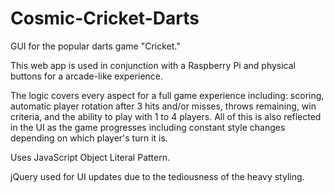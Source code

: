 # Cosmic-Cricket-Darts

GUI for the popular darts game "Cricket." 

This web app is used in conjunction with a Raspberry Pi and physical buttons for a arcade-like experience. 

The logic covers every aspect for a full game experience including: scoring, automatic player rotation after 3 hits and/or misses, throws remaining, win criteria, and the ability to play with 1 to 4 players. All of this is also reflected in the UI as the game progresses including constant style changes depending on which player's turn it is.

Uses JavaScript Object Literal Pattern. 

jQuery used for UI updates due to the tediousness of the heavy styling.   
